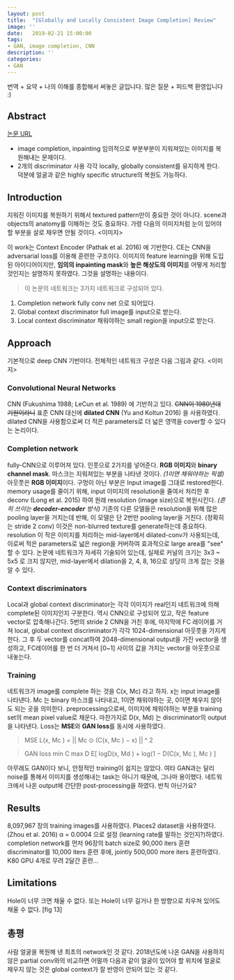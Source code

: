 ```yaml
---
layout: post
title:  "[Globally and Locally Consistent Image Completion] Review"
image: ''
date:   2019-02-21 15:00:00
tags:
- GAN, image completion, CNN
description: ''
categories:
- GAN
---
```


번역 + 요약 + 나의 이해를 종합해서 써놓은 글입니다. 많은 질문 + 피드백 환영입니다 :)

## Abstract

<p class="music-read"><a href="https://dl.acm.org/citation.cfm?id=3073659">논문 URL</a></p>

- image completion, inpainting
임의적으로 부분부분이 지워져있는 이미지를 복원해내는 문제이다.
- 2개의 discriminator 사용
각각 locally, globally consistent를 유지하게 한다.
덕분에 얼굴과 같은 highly specific structure의 복원도 가능하다.

## Introduction
지워진 이미지를 복원하기 위해서 textured pattern만이 중요한 것이 아니다.
scene과 objects의 anatomy를 이해하는 것도 중요하다. 
가령 다음의 이미지처럼 눈이 있어야 할 부분을 살로 채우면 안될 것이다.
<이미지>

이 work는 Context Encoder (Pathak et al. 2016) 에 기반한다. 
CE는 CNN을 adversarial loss를 이용해 훈련한 구조이다. 이미지의 feature learning을 위해 도입된 아이디어이지만, **임의의 inpainting mask**와 **높은 해상도의 이미지**를 어떻게 처리할 것인지는 설명하지 못하였다. 그것을 설명하는 내용이다.

> 이 논문의 네트워크는 3가지 네트워크로 구성되어 있다.

1. Completion network 
fully conv net 으로 되어있다.
2. Global context discriminator
full image를 input으로 받는다.
3. Local context discriminator
채워야하는 small region을 input으로 받는다.

## Approach
기본적으로 deep CNN 기반이다. 전체적인 네트워크 구성은 다음 그림과 같다.
<이미지>
### Convolutional Neural Networks
CNN (Fukushima 1988; LeCun et al. 1989) 에 기반하고 있다. ~~CNN이 1980년대 기원이라니~~
표준 CNN 대신에 **dilated CNN** (Yu and Koltun 2016) 을 사용하였다. dilated CNN을 사용함으로써 더 적은 parameters로 더 넓은 영역을 cover할 수 있다는 논리이다. 

### Completion network
fully-CNN으로 이루어져 있다. 
인풋으로 2가지를 넣어준다. **RGB 이미지**와 **binary channel mask**. 마스크는 지워져있는 부분을 나타낸 것이다. *(1이면 채워야하는 픽셀)* 
아웃풋은 **RGB 이미지**이다.
구멍이 아닌 부분은 Input image를 그대로 restored한다. memory usage를 줄이기 위해, input 이미지의 resolution을 줄여서 처리한 후 deconv (Long et al. 2015) 하여 원래 resolution (image size)으로 복원시킨다. *(흔히 쓰이는 **decoder-encoder** 방식)*
기존의 다른 모델들은 resolution을 위해 많은 pooling layer을 거치는데 반해, 이 모델은 단 2번만 pooling layer을 거친다. (정확히는 stride 2 conv) 이것은 non-blurred texture를 generate하는데 중요하다.
resolution 이 작은 이미지를 처리하는 mid-layer에서 dilated-conv가 사용되는데, 이로써 적은 parameters로 넓은 region을 커버하여 효과적으로 large area를 "see" 할 수 있다.
논문에 네트워크가 자세히 기술되어 있는데, 실제로 커널의 크기는 3x3 ~ 5x5 로 크지 않지만, mid-layer에서 dilation을 2, 4, 8, 16으로 상당히 크게 잡는 것을 알 수 있다.

### Context discriminators
Local과 global context discriminator는 각각 이미지가 real인지 네트워크에 의해 complete된 이미지인지 구분한다. 역시 CNN으로 구성되어 있고, 작은 feature vector로 압축해나간다. 
5번의 stride 2 CNN을 거친 후에, 마지막에 FC 레이어를 거쳐 local, global context discriminator가 각각 1024-dimensional 아웃풋을 가지게 한다. 그 후 두 vector를 concat하여 2048-dimensional output을 가진 vector을 생성하고, FC레이어를 한 번 더 거쳐서 [0~1] 사이의 값을 가지는 vector을 아웃풋으로 내놓는다.

### Training
네트워크가 image를 complete 하는 것을 C(x, Mc) 라고 하자. x는 input image를 나타낸다. Mc 는 binary 마스크를 나타내고, 1이면 채워야하는 곳, 0이면 채우지 않아도 되는 곳을 의미한다. preprocessing으로써, 이미지에 채워야하는 부분을 training set의 mean pixel value로 채운다. 
마찬가지로 D(x, Md) 는 discriminator의 output을 나타낸다.
Loss는 **MSE**와 **GAN loss**를 동시에 사용하였다.
> MSE
> L(x, Mc ) = || Mc ⊙ (C(x, Mc ) − x) || ^ 2

> GAN loss
> min C max D E[ logD(x, Md ) + log(1 − D(C(x, Mc ), Mc ) ]

아무래도 GAN이다 보니, 안정적인 training이 쉽지는 않았다. 여타 GAN과는 달리 noise를 통해서 이미지를 생성해내는 task는 아니기 때문에, 그나마 용이했다. 네트워크에서 나온 output에 간단한 post-processing을 하였다. 반칙 아닌가요?

## Results
8,097,967 장의 training images를 사용하였다. Places2 dataset을 사용하였다. (Zhou et al. 2016) 
α = 0.0004 으로 설정 (learning rate를 말하는 것인지?)하였다. 
completion network를 먼저 96장의 batch size로 90,000 iters 훈련
discriminator를 10,000 iters 훈련 후에,
jointly 500,000 more iters 훈련하였다.
K80 GPU 4개로 무려 2달간 훈련... 

## Limitations
Hole이 너무 크면 채울 수 없다. 또는 Hole이 너무 길거나 한 방향으로 치우쳐 있어도 채울 수 없다.
[fig 13]

## 총평
사람 얼굴을 복원해 낸 최초의 network인 것 같다.
2018년도에 나온 GAN을 사용하지 않은 partial conv와의 비교하면 어떨까
다음과 같이 얼굴이 있어야 할 위치에 얼굴로 채우지 않는 것은 global context가 잘 반영이 안되어 있는 것 같다.


